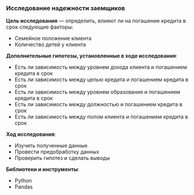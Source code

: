 ### Исследование надежности заемщиков

**Цель исследования** — определить, влияют ли на погашение кредита в срок следующие факторы:
- Семейное положение клиента
- Количество детей у клиента

**Дополнительные гипотезы, установленные в ходе исследования**:
- Есть ли зависимость между уровнем дохода клиента и погашением кредита в срок
- Есть ли зависимость между целью кредита и погашением кредита в срок
- Есть ли зависимость между уровнем образования и погашением кредита в срок
- Есть ли зависимость между должностью и погашением кредита в срок
- Есть ли зависимость между полом клиента и погашением кредита в срок

**Ход исследования**:
- Изучить полученные данные
- Провести предобработку данных
- Проверить гипотез и сделать выводы

**Библиотеки и инструменты**:
- Python
- Pandas
